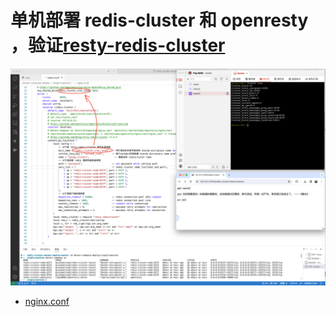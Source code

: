 # 单机部署 redis-cluster 和 openresty ，验证[resty-redis-cluster](https://github.com/Kong/resty-redis-cluster)

![](snapshots/2024-01-28-14-43-14.png)

- [nginx.conf](./nginx.conf)
